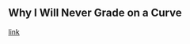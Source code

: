 ## Why I Will Never Grade on a Curve

[link](https://www.psychologytoday.com/intl/blog/darwins-subterranean-world/202102/why-i-will-never-grade-curve)
